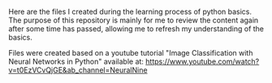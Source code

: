 Here are the files I created during the learning process of python basics. The purpose of this repository is mainly for me to review the content again after some time has passed, allowing me to refresh my understanding of the basics.

Files were created based on a youtube tutorial "Image Classification with Neural Networks in Python" available at: https://www.youtube.com/watch?v=t0EzVCvQjGE&ab_channel=NeuralNine
